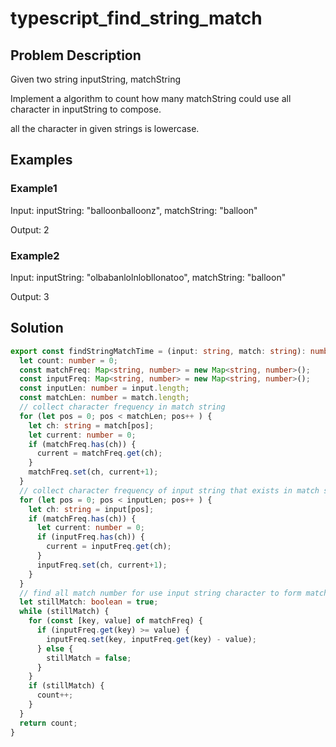 # typescript_find_string_match

## Problem Description

Given two string inputString, matchString

Implement a algorithm to count how many matchString could use all character in inputString to compose.

all the character in given strings is lowercase.
## Examples

### Example1

Input: inputString: "balloonballoonz", matchString: "balloon"

Output: 2

### Example2

Input: inputString: "olbabanlolnlobllonatoo", matchString: "balloon"

Output: 3

## Solution

```typescript
export const findStringMatchTime = (input: string, match: string): number => {
  let count: number = 0;
  const matchFreq: Map<string, number> = new Map<string, number>();
  const inputFreq: Map<string, number> = new Map<string, number>();
  const inputLen: number = input.length;
  const matchLen: number = match.length;
  // collect character frequency in match string
  for (let pos = 0; pos < matchLen; pos++ ) {
    let ch: string = match[pos];
    let current: number = 0;
    if (matchFreq.has(ch)) {
      current = matchFreq.get(ch);
    }
    matchFreq.set(ch, current+1);
  }
  // collect character frequency of input string that exists in match string
  for (let pos = 0; pos < inputLen; pos++ ) {
    let ch: string = input[pos];
    if (matchFreq.has(ch)) {
      let current: number = 0;
      if (inputFreq.has(ch)) {
        current = inputFreq.get(ch);
      }
      inputFreq.set(ch, current+1);
    }
  }
  // find all match number for use input string character to form match string
  let stillMatch: boolean = true;
  while (stillMatch) {
    for (const [key, value] of matchFreq) {
      if (inputFreq.get(key) >= value) {
        inputFreq.set(key, inputFreq.get(key) - value);
      } else {
        stillMatch = false;
      }
    }
    if (stillMatch) {
      count++;
    }
  }
  return count;
}
```